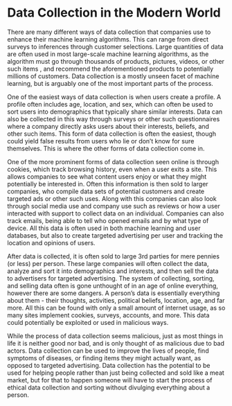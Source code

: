 # Data Collection in the Modern World

There are many different ways of data collection that companies use to enhance their machine learning algorithms. This can range from direct surveys to inferences through customer selections. Large quantities of data are often used in most large-scale machine learning algorithms, as the algorithm must go through thousands of products, pictures, videos, or other such items , and recommend the aforementioned products to potentially millions of customers. Data collection is a mostly unseen facet of machine learning, but is arguably one of the most important parts of the process. 

One of the easiest ways of data collection is when users create a profile. A profile often includes age, location, and sex, which can often be used to sort users into demographics that typically share similar interests. Data can also be collected in this way through surveys or other such questionnaires where a company directly asks users about their interests, beliefs, and other such items. This form of data collection is often the easiest, though could yield false results from users who lie or don’t know for sure themselves. This is where the other forms of data collection come in. 

One of the more prominent forms of data collection seen online is through cookies, which track browsing history, even when a user exits a site. This allows companies to see what content users enjoy or what they might potentially be interested in. Often this information is then sold to larger companies, who compile data sets of potential customers and create targeted ads or other such uses. Along with this companies can also look through social media use and company use such as reviews or how a user interacted with support to collect data on an individual. Companies can also track emails, being able to tell who opened emails and by what type of device. All this data is often used in both machine learning and user databases, but also to create targeted advertising per user and tracking the location and opinions of users. 

After data is collected, it is often sold to large 3rd parties for mere pennies (or less) per person. These large companies will often collect the data, analyze and sort it into demographics and interests, and then sell the data to advertisers for targeted advertising. The system of collecting, sorting, and selling data often is gone unthought of in an age of online everything, however there are some dangers. A person’s data is essentially everything about them - their thoughts, activities, political beliefs, location, age, and far more. All this can be found with only a small amount of internet usage, as so many sites implement cookies, surveys, accounts, and more. This data could potentially be exploited or used in malicious ways.

While the process of data collection seems malicious, just as most things in life it is neither good nor bad, and is only thought of as malicious due to bad actors. Data collection can be used to improve the lives of people, find symptoms of diseases, or finding items they might actually want, as opposed to targeted advertising. Data collection has the potential to be used for helping people rather than just being collected and sold like a meat market, but for that to happen someone will have to start the process of ethical data collection and sorting without divulging everything about a person. 
